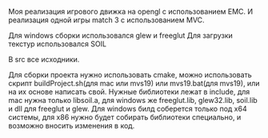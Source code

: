 Моя реализация игрового движка на opengl с использованием EMC. 
И реализация одной игры match 3 с использованием MVC.

Для windows сборки использовался glew и freeglut
Для загрузки текстур использовался SOIL

В src все исходники.

Для сборки проекта нужно использовать cmake, можно использовать скрипт buildProject.sh(для mac или mvs19) или mvs19.bat(для mvs19), или на их основе написать свой. Нужные библиотеки лежат в include, для mac нужна только libsoil.a, для windows же freeglut.lib, glew32.lib, soil.lib и dll для freeglut и glew. Для windows билд соберется только под x64 системы, для x86 нужно будет собирать библиотеки специально, и возможно вносить изменения в код.
